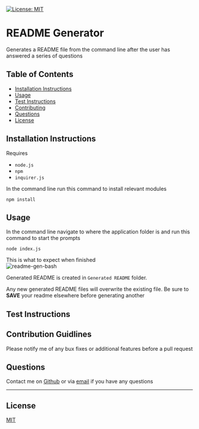[![License: MIT](https://img.shields.io/badge/License-MIT-yellow.svg)](https://opensource.org/licenses/MIT)
  # README Generator
    
   Generates a README file from the command line after the user has answered a series of questions
  
  ## Table of Contents
  - [Installation Instructions](#installation-instructions)
  - [Usage](#usage)
  - [Test Instructions](#test-instructions)
  - [Contributing](#contributing)
  - [Questions](#questions)
  - [License](#license)
  
  ## Installation Instructions
  Requires 
  - `node.js`
  - `npm` 
  - `inquirer.js` 
  
In the command line run this command to install relevant modules
```
npm install
```
  ## Usage 
  In the command line navigate to where the application folder is and run this command to start the prompts
```
node index.js
```  
This is what to expect when finished <br />
![readme-gen-bash](https://user-images.githubusercontent.com/85494162/138543004-5bd9ecf6-3d1e-434d-97d6-e7859e61eb55.png)  

Generated README is created in `Generated README` folder. 

Any new generated README files will overwrite the existing file. Be sure to **SAVE** your readme elsewhere before generating another
  ## Test Instructions
  
  ## Contribution Guidlines
  Please notify me of any bux fixes or additional features before a pull request
  ## Questions
  Contact me on [Github](https://github.com/gitme-waffles) or via [email](dossanania@gmail.com) if you have any questions 
 
  - - -
  ## License
  [MIT](https://opensource.org/licenses/MIT)

